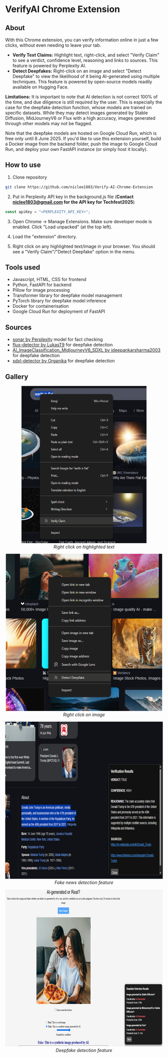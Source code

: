 # VerifyAI Chrome Extension
## About
With this Chrome extension, you can verify information online in just a few clicks, without even needing to leave your tab.
* **Verify Text Claims:** Highlight text, right-click, and select "Verify Claim" to see a verdict, confidence level, reasoning and links to sources. This feature is powered by Perplexity AI.
* **Detect Deepfakes:** Right-click on an image and select "Detect Deepfake" to view the likelihood of it being AI-generated using multiple techniques. This feature is powered by open-source models readily available on Hugging Face.

**Limitations:** It is important to note that AI detection is not correct 100% of the time, and due diligence is still required by the user. This is especially the case for the deepfake detection function, whose models are trained on specific datasets. While they may detect images generated by Stable Diffusion, MidJourneyV6 or Flux with a high accuracy, images generated through other models may not be flagged.

Note that the deepfake models are hosted on Google Cloud Run, which is free only until 8 June 2025. If you'd like to use this extension yourself, build a Docker image from the backend folder, push the image to Google Cloud Run, and deploy your own FastAPI instance (or simply host it locally).

## How to use
1. Clone repository
``` bash
git clone https://github.com/niclee1803/Verify-AI-Chrome-Extension
```

2. Put in Perplexity API key in the background.js file (**Contact niclee1803@gmail.com for the API key for Techfest2025**)
``` javascript
const apiKey = "<PERPLEXITY_API_KEY>";
```

3. Open Chrome -> Manage Extensions. Make sure developer mode is enabled. Click "Load unpacked" (at the top left).
   
4. Load the "extension" directory.

5. Right click on any highlighted text/image in your browser. You should see a "Verify Claim"/"Detect Deepfake" option in the menu.

## Tools used
* Javascript, HTML, CSS for frontend
* Python, FastAPI for backend
* Pillow for image processing
* Transformer library for deepfake model management
* PyTorch library for deepfake model inference
* Docker for containerisation
* Google Cloud Run for deployment of FastAPI

## Sources
* [sonar by Perplexity](https://sonar.perplexity.ai/) model for fact checking
* [flux-detector by LukasT9](https://huggingface.co/LukasT9/flux-detector) for deepfake detection
* [AI_ImageClassification_MidjourneyV6_SDXL by ideepankarsharma2003](https://huggingface.co/ideepankarsharma2003/AI_ImageClassification_MidjourneyV6_SDXL) for deepfake detection
* [sdxl-detector by Organika](https://huggingface.co/Organika/sdxl-detector) for deepfake detection

## Gallery
<p align="center">
  <img src="screenshot4.png?raw=true" height="500" width="400" alt="sample" />
  <br />
  <em>Right click on highlighted text</em>
</p>  

<p align="center">
  <img src="screenshot3.png?raw=true" height="500" width="500" alt="sample" />
  <br />
  <em>Right click on image</em>
</p>  

<p align="center">
  <img src="screenshot.png?raw=true" height="500" width="750" alt="sample" />
  <br />
  <em>Fake news detection feature</em>
</p>  

<p align="center">
  <img src="screenshot2.png?raw=true" height="500" width="750" alt="sample" />
  <br />
  <em>Deepfake detection feature</em>
</p>  
